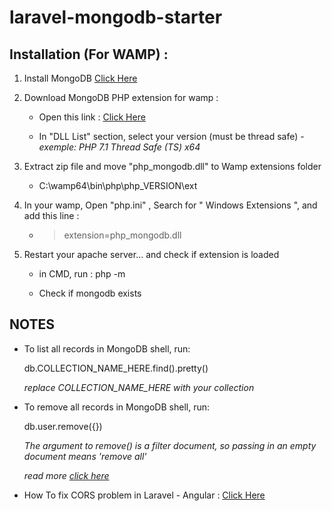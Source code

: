 # laravel-mongodb-starter

## Installation (For WAMP)  :

1. Install MongoDB [Click Here](https://www.mongodb.com/download-center/community?jmp=docs)

2. Download MongoDB PHP extension for wamp : 
   
   * Open this link : [Click Here](https://www.mongodb.com/download-center/community?jmp=docs)
   
   * In "DLL List" section, select your version (must be thread safe) - *exemple: PHP 7.1 Thread Safe (TS) x64*
   
3. Extract zip file and move "php_mongodb.dll" to Wamp extensions folder

    * C:\wamp64\bin\php\php_VERSION\ext

4. In your wamp, Open "php.ini" , Search for " Windows Extensions ", and add this line : 
 
    * > extension=php_mongodb.dll
   
5. Restart your apache server... and check if extension is loaded

    * in CMD, run :  php -m
    
    * Check if mongodb exists

## NOTES

- To list all records in MongoDB shell, run:

   db.COLLECTION_NAME_HERE.find().pretty()

   *replace COLLECTION_NAME_HERE with your collection*
   
- To remove all records in MongoDB shell, run:

   db.user.remove({})

   *The argument to remove() is a filter document, so passing in an empty document means 'remove all'*
   
   *read more [click here](https://stackoverflow.com/questions/46368368/deleting-all-records-of-a-collection-in-mongodb-shell/46368397)*

- How To fix CORS problem in Laravel - Angular : [Click Here](http://angularpluslaravel.com/how-to-solve-no-access-control-allow-origin-header-is-present-on-the-requested-resource-error-in-laravel/)
